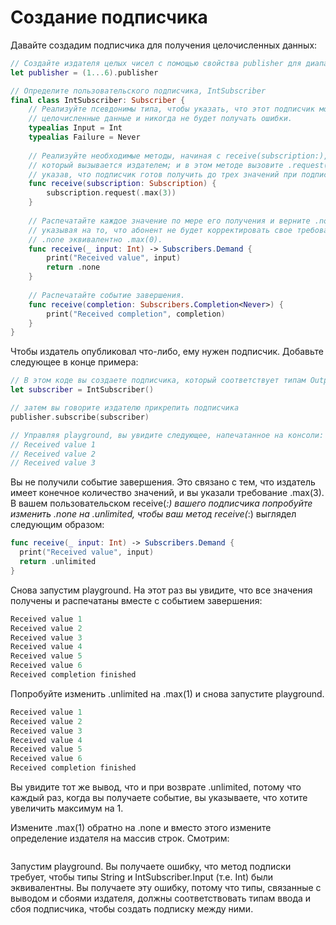 # Создание подписчика

Давайте создадим подписчика для получения целочисленных данных:
```swift
// Создайте издателя целых чисел с помощью свойства publisher для диапазона.
let publisher = (1...6).publisher

// Определите пользовательского подписчика, IntSubscriber
final class IntSubscriber: Subscriber {
    // Реализуйте псевдонимы типа, чтобы указать, что этот подписчик может получать
    // целочисленные данные и никогда не будет получать ошибки.
    typealias Input = Int
    typealias Failure = Never
    
    // Реализуйте необходимые методы, начиная с receive(subscription:),
    // который вызывается издателем; и в этом методе вызовите .request(_:) в подписке (subscription),
    // указав, что подписчик готов получить до трех значений при подписке.
    func receive(subscription: Subscription) {
        subscription.request(.max(3))
    }
    
    // Распечатайте каждое значение по мере его получения и верните .none,
    // указывая на то, что абонент не будет корректировать свое требование;
    // .none эквивалентно .max(0).
    func receive(_ input: Int) -> Subscribers.Demand {
        print("Received value", input)
        return .none
    }
    
    // Распечатайте событие завершения.
    func receive(completion: Subscribers.Completion<Never>) {
        print("Received completion", completion)
    }
}
```

Чтобы издатель опубликовал что-либо, ему нужен подписчик. Добавьте следующее в конце примера:

```swift
// В этом коде вы создаете подписчика, который соответствует типам Output и Failure издателя.
let subscriber = IntSubscriber()

// затем вы говорите издателю прикрепить подписчика
publisher.subscribe(subscriber)

// Управляя playground, вы увидите следующее, напечатанное на консоли:
// Received value 1
// Received value 2
// Received value 3
```

Вы не получили событие завершения. Это связано с тем, что издатель имеет конечное количество значений, и вы указали требование .max(3).
В вашем пользовательском receive(_:) вашего подписчика попробуйте изменить .none на .unlimited, чтобы ваш метод receive(_:) выглядел следующим образом:

```swift
func receive(_ input: Int) -> Subscribers.Demand {
  print("Received value", input)
  return .unlimited
}
```

Снова запустим playground. На этот раз вы увидите, что все значения получены и распечатаны вместе с событием завершения:

```swift
Received value 1
Received value 2
Received value 3
Received value 4
Received value 5
Received value 6
Received completion finished
```

Попробуйте изменить .unlimited на .max(1) и снова запустите playground.

```swift
Received value 1
Received value 2
Received value 3
Received value 4
Received value 5
Received value 6
Received completion finished
```

Вы увидите тот же вывод, что и при возврате .unlimited, потому что каждый раз, когда вы получаете событие, вы указываете, что хотите увеличить максимум на 1.

Измените .max(1) обратно на .none и вместо этого измените определение издателя на массив строк. Смотрим:

```swift
```

Запустим playground. Вы получаете ошибку, что метод подписки требует, чтобы типы String и IntSubscriber.Input (т.е. Int) были эквивалентны. Вы получаете эту ошибку, потому что типы, связанные с выводом и сбоями издателя, должны соответствовать типам ввода и сбоя подписчика, чтобы создать подписку между ними.

